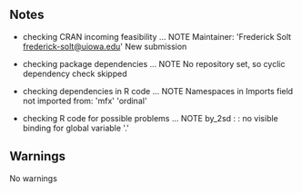 ## Notes
* checking CRAN incoming feasibility ... NOTE
Maintainer: 'Frederick Solt <frederick-solt@uiowa.edu>'
New submission

* checking package dependencies ... NOTE
  No repository set, so cyclic dependency check skipped
  
* checking dependencies in R code ... NOTE
Namespaces in Imports field not imported from:
  'mfx' 'ordinal'
  
* checking R code for possible problems ... NOTE
by_2sd : <anonymous>: no visible binding for global variable '.'

## Warnings
No warnings
